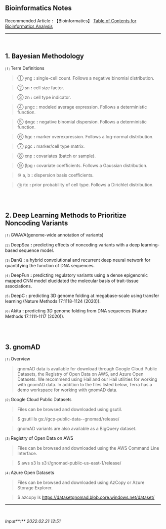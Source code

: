 ## **Bioinformatics Notes**

Recommended Article **:** 【Bioinformatics】 [Table of Contents for Bioinformatics Analysis](https://jb243.github.io/pages/836)

---

<br>

## **1\. Bayesian Methodology**

 ⑴ Term Definitions

> ① yng **:** single-cell count. Follows a negative binomial distribution.

> ② sn **:** cell size factor.

> ③ zn **:** cell type indicator.

> ④ μngc **:** modeled average expression. Follows a deterministic function.

> ⑤ ϕngc **:** negative binomial dispersion. Follows a deterministic function.

> ⑥ δgc **:** marker overexpression. Follows a log-normal distribution.

> ⑦ ρgc **:** marker/cell type matrix.

> ⑧ xnp **:** covariates (batch or sample).

> ⑨ βpg **:** covariate coefficients. Follows a Gaussian distribution.

> ⑩ a, b **:** dispersion basis coefficients.

> ⑪ πc **:** prior probability of cell type. Follows a Dirichlet distribution.

<br>

<br>

## **2\. Deep Learning Methods to Prioritize Noncoding Variants**

 ⑴ GWAVA(genome-wide annotation of variants)

 ⑵ DeepSea **:** predicting effects of noncoding variants with a deep learning-based sequence model.

 ⑶ DanQ **:** a hybrid convolutional and recurrent deep neural network for quantifying the function of DNA sequences.

 ⑷ DeepFun **:** predicting regulatory variants using a dense epigenomic mapped CNN model elucidated the molecular basis of trait-tissue associations.

 ⑸ DeepC **:** predicting 3D genome folding at megabase-scale using transfer learning (Nature Methods 17:1118-1124 (2020)).

 ⑹ Akita **:** predicting 3D genome folding from DNA sequences (Nature Methods 17:1111-1117 (2020)).

<br>

<br>

## **3\. gnomAD**

 ⑴ Overview

> gnomAD data is available for download through Google Cloud Public Datasets, the Registry of Open Data on AWS, and Azure Open Datasets. We recommend using Hail and our Hail utilities for working with gnomAD data. In addition to the files listed below, Terra has a demo workspace for working with gnomAD data.

 ⑵ Google Cloud Public Datasets

> Files can be browsed and downloaded using gsutil.

> $ gsutil ls gs://gcp-public-data--gnomad/release/

> gnomAD variants are also available as a BigQuery dataset.

 ⑶ Registry of Open Data on AWS

> Files can be browsed and downloaded using the AWS Command Line Interface.

> $ aws s3 ls s3://gnomad-public-us-east-1/release/

 ⑷ Azure Open Datasets

> Files can be browsed and downloaded using AzCopy or Azure Storage Explorer.

> $ azcopy ls https://datasetgnomad.blob.core.windows.net/dataset/

---

<br>

_Input**:** 2022.02.21 12:51_

